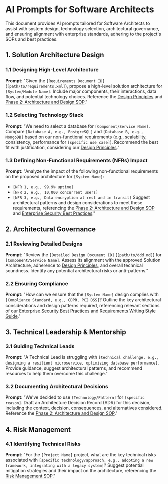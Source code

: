 # AI Prompts for Software Architects

This document provides AI prompts tailored for Software Architects to assist with system design, technology selection, architectural governance, and ensuring alignment with enterprise standards, adhering to the project's SOPs and best practices.

## 1. Solution Architecture Design

### 1.1 Designing High-Level Architecture

**Prompt**: "Given the `[Requirements Document ID]` (`[path/to/requirements.xml]`), propose a high-level solution architecture for `[System/Module Name]`. Include major components, their interactions, data flow, and potential technology choices. Reference the [Design Principles](../../1_principles/1.3_design_principles.md) and [Phase 2: Architecture and Design SOP](../../docs/SOPs/phase_2_architecture_design_sop.md)."

### 1.2 Selecting Technology Stack

**Prompt**: "We need to select a database for `[Component/Service Name]`. Compare `[Database A, e.g., PostgreSQL]` and `[Database B, e.g., MongoDB]` based on our non-functional requirements (e.g., scalability, consistency, performance for `[specific use case]`). Recommend the best fit with justification, considering our [Design Principles](../../1_principles/1.3_design_principles.md)."

### 1.3 Defining Non-Functional Requirements (NFRs) Impact

**Prompt**: "Analyze the impact of the following non-functional requirements on the proposed architecture for `[System Name]`: 
- `[NFR 1, e.g., 99.9% uptime]`
- `[NFR 2, e.g., 10,000 concurrent users]`
- `[NFR 3, e.g., Data encryption at rest and in transit]`
Suggest architectural patterns and design considerations to meet these requirements, referencing the [Phase 2: Architecture and Design SOP](../../docs/SOPs/phase_2_architecture_design_sop.md) and [Enterprise Security Best Practices](../../docs/enterprise_security_best_practices.md)."

## 2. Architectural Governance

### 2.1 Reviewing Detailed Designs

**Prompt**: "Review the `[Detailed Design Document ID]` (`[path/to/ddd.md]`) for `[Component/Service Name]`. Assess its alignment with the approved Solution Architecture, adherence to [Design Principles](../../1_principles/1.3_design_principles.md), and overall technical soundness. Identify any potential architectural risks or anti-patterns."

### 2.2 Ensuring Compliance

**Prompt**: "How can we ensure that the `[System Name]` design complies with `[Compliance Standard, e.g., GDPR, PCI DSS]`? Outline the key architectural considerations and design patterns required, referencing relevant sections of our [Enterprise Security Best Practices](../../docs/enterprise_security_best_practices.md) and [Requirements Writing Style Guide](../../docs/requirements_writing_style_guide.md)."

## 3. Technical Leadership & Mentorship

### 3.1 Guiding Technical Leads

**Prompt**: "A Technical Lead is struggling with `[technical challenge, e.g., designing a resilient microservice, optimizing database performance]`. Provide guidance, suggest architectural patterns, and recommend resources to help them overcome this challenge."

### 3.2 Documenting Architectural Decisions

**Prompt**: "We've decided to use `[Technology/Pattern]` for `[specific reason]`. Draft an Architecture Decision Record (ADR) for this decision, including the context, decision, consequences, and alternatives considered. Reference the [Phase 2: Architecture and Design SOP](../../docs/SOPs/phase_2_architecture_design_sop.md)."

## 4. Risk Management

### 4.1 Identifying Technical Risks

**Prompt**: "For the `[Project Name]` project, what are the key technical risks associated with `[specific technology/approach, e.g., adopting a new framework, integrating with a legacy system]`? Suggest potential mitigation strategies and their impact on the architecture, referencing the [Risk Management SOP](../../docs/SOPs/risk_management_sop.md)."
